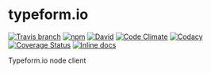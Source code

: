 # typeform.io

[![Travis branch](https://img.shields.io/travis/ferranvila/typeform.io/master.svg)](https://travis-ci.org/ferranvila/typeform.io)
[![npm](https://img.shields.io/npm/v/typeform-io.svg)](https://www.npmjs.com/package/typeform-io)
[![David](https://img.shields.io/david/ferranvila/typeform.io.svg)](https://david-dm.org/ferranvila/typeform.io)
[![Code Climate](https://img.shields.io/codeclimate/github/ferranvila/typeform.io.svg)](https://codeclimate.com/github/ferranvila/typeform.io)
[![Codacy](https://img.shields.io/codacy/507a43ad67e64e6ea67b7a64faa8b2ce.svg)](https://www.codacy.com/app/fnva/typeform-io)
[![Coverage Status](https://coveralls.io/repos/github/ferranvila/typeform.io/badge.svg?branch=master)](https://coveralls.io/github/ferranvila/typeform.io?branch=master)
[![Inline docs](http://inch-ci.org/github/ferranvila/typeform.io.svg?branch=master)](http://inch-ci.org/github/ferranvila/typeform.io)


Typeform.io node client
